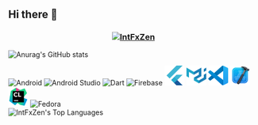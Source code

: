 ## Hi there 👋


<h3 align="center"><a href="https://hud0shnik.github.io/">
   <img alt="IntFxZen" src="https://readme-typing-svg.herokuapp.com/?lines=Ilya+Blokhin;Flutter+mobile+developer&font=Fira%20Code&width=440&height=45&color=70a5fd&vCenter=true&size=25"></a>
</h3>

![Anurag's GitHub stats](https://github-readme-stats.vercel.app/api?username=intfxzen&show_icons=true&theme=tokyonight&width=100px)

<div>
  <img src="https://img.icons8.com/?size=100&id=P2AnGyiJxMpp&format=png&color=000000" alt="Android" width="40" height="40"/>
  <img src="https://img.icons8.com/?size=100&id=EgOU93v1DHjU&format=png&color=000000" alt="Android Studio" width="40" height="40"/>
  <img src="https://img.icons8.com/?size=100&id=7AFcZ2zirX6Y&format=png&color=000000" alt="Dart" width="40" height="40"/>
  <img src="https://img.icons8.com/?size=100&id=62452&format=png&color=000000" alt="Firebase" width="40" height="40"/>
  <img src="https://github.com/devicons/devicon/blob/master/icons/flutter/flutter-original.svg" alt="Flutter" width="40" height="40"/>
  <img src="https://github.com/devicons/devicon/blob/master/icons/materialui/materialui-original.svg" alt="Material UI" width="40" height="40"/>
  <img src="https://github.com/devicons/devicon/blob/master/icons/vscode/vscode-original.svg" alt="VS Code" width="40" height="40"/>
  <img src="https://github.com/devicons/devicon/blob/master/icons/xcode/xcode-original.svg" alt="XCode" width="40" height="40"/>
  <img src="https://github.com/devicons/devicon/blob/master/icons/clion/clion-original.svg" alt="СLion" width="40" height="40"/>
  <img src="https://img.icons8.com/?size=100&id=ZbBhBW0N2q3D&format=png&color=000000" alt="Fedora" width="40" height="40"/>

</div>

<img alt="IntFxZen's Top Languages" src="https://github-readme-stats.vercel.app/api/top-langs?username=intfxzen&langs_count=4&layout=compact&theme=tokyonight&bg_color=1F222E&title_color=70a5fd&icon_color=F8D866&border_color=e1dfe0&hide=Cmake,makefile" height="195px"/>

<!--
**IntFxZen/IntFxZen** is a ✨ _special_ ✨ repository because its `README.md` (this file) appears on your GitHub profile.

Here are some ideas to get you started:


- 🔭 I’m currently working on ...
- 🌱 I’m currently learning ...
- 👯 I’m looking to collaborate on ...
- 🤔 I’m looking for help with ...
- 💬 Ask me about ...
- 📫 How to reach me: ...
- 😄 Pronouns: ...
- ⚡ Fun fact: ...
-->
